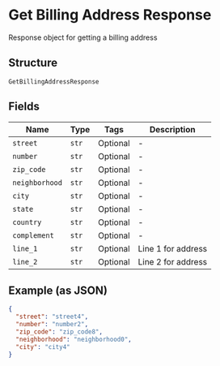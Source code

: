 
# Get Billing Address Response

Response object for getting a billing address

## Structure

`GetBillingAddressResponse`

## Fields

| Name | Type | Tags | Description |
|  --- | --- | --- | --- |
| `street` | `str` | Optional | - |
| `number` | `str` | Optional | - |
| `zip_code` | `str` | Optional | - |
| `neighborhood` | `str` | Optional | - |
| `city` | `str` | Optional | - |
| `state` | `str` | Optional | - |
| `country` | `str` | Optional | - |
| `complement` | `str` | Optional | - |
| `line_1` | `str` | Optional | Line 1 for address |
| `line_2` | `str` | Optional | Line 2 for address |

## Example (as JSON)

```json
{
  "street": "street4",
  "number": "number2",
  "zip_code": "zip_code8",
  "neighborhood": "neighborhood0",
  "city": "city4"
}
```

